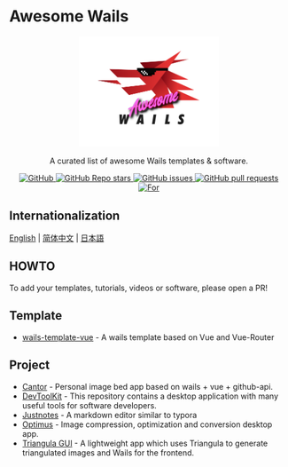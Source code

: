 # Awesome Wails

<p align="center">
   <img src="/logo.png" width="50%"/><br/>
</p>
<p align="center">
A curated list of awesome Wails templates & software.
</p>
<p align="center">
  <a href="https://github.com/misitebao/standard-repository">
    <img alt="GitHub" src="https://img.shields.io/badge/Readme--Style-standard--repository-brightgreen?style=flat-square&color=f83500"/>
  </a>
  <a href="https://github.com/wailsapp/awesome-wails">
    <img alt="GitHub Repo stars" src="https://img.shields.io/github/stars/wailsapp/awesome-wails?style=flat-square"/>
  </a>
  <a href="https://github.com/wailsapp/awesome-wails/issues">
    <img alt="GitHub issues" src="https://img.shields.io/github/issues/wailsapp/awesome-wails?style=flat-square"/>
  </a>
  <a href="https://github.com/wailsapp/awesome-wails/pulls">
    <img alt="GitHub pull requests" src="https://img.shields.io/github/issues-pr/wailsapp/awesome-wails?style=flat-square"/>
  </a>
  <a href="https://github.com/wailsapp/wails">
    <img alt="For" src="https://img.shields.io/badge/For-Wails-brightgreen?style=flat-square&color=ff3c3c"/>
  </a>
</p>

## Internationalization

[English](README.md) | [简体中文](README.zh-Hans.md) | [日本語](README.ja.md)

## HOWTO

To add your templates, tutorials, videos or software, please open a PR!

## Template

- [wails-template-vue](https://github.com/misitebao/wails-template-vue) - A wails template based on Vue and Vue-Router

## Project

- [Cantor](https://github.com/evercyan/cantor) - Personal image bed app based on wails + vue + github-api.
- [DevToolKit](https://github.com/qaware/dev-tool-kit) - This repository contains a desktop application with many useful tools for software developers.
- [Justnotes](https://github.com/justmiles/justnotes) - A markdown editor similar to typora
- [Optimus](https://github.com/Splode/optimus) - Image compression, optimization and conversion desktop app.
- [Triangula GUI](https://github.com/RH12503/triangula-gui) - A lightweight app which uses Triangula to generate triangulated images and Wails for the frontend.
